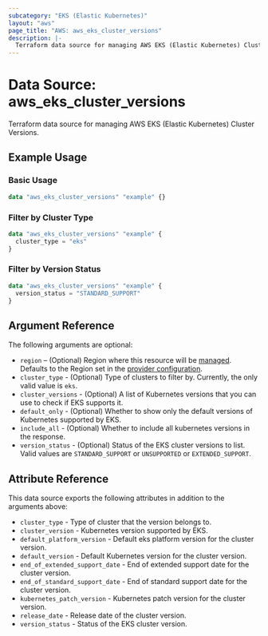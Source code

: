 ```yaml
---
subcategory: "EKS (Elastic Kubernetes)"
layout: "aws"
page_title: "AWS: aws_eks_cluster_versions"
description: |-
  Terraform data source for managing AWS EKS (Elastic Kubernetes) Cluster Versions.
---
```


# Data Source: aws_eks_cluster_versions

Terraform data source for managing AWS EKS (Elastic Kubernetes) Cluster Versions.

## Example Usage

### Basic Usage

```terraform
data "aws_eks_cluster_versions" "example" {}
```

### Filter by Cluster Type

```terraform
data "aws_eks_cluster_versions" "example" {
  cluster_type = "eks"
}
```

### Filter by Version Status

```terraform
data "aws_eks_cluster_versions" "example" {
  version_status = "STANDARD_SUPPORT"
}
```

## Argument Reference

The following arguments are optional:

* `region` – (Optional) Region where this resource will be [managed](https://docs.aws.amazon.com/general/latest/gr/rande.html#regional-endpoints). Defaults to the Region set in the [provider configuration](https://registry.terraform.io/providers/hashicorp/aws/latest/docs#aws-configuration-reference).
* `cluster_type` - (Optional) Type of clusters to filter by.
Currently, the only valid value is `eks`.
* `cluster_versions` - (Optional) A list of Kubernetes versions that you can use to check if EKS supports it.
* `default_only` - (Optional) Whether to show only the default versions of Kubernetes supported by EKS.
* `include_all` - (Optional) Whether to include all kubernetes versions in the response.
* `version_status` - (Optional) Status of the EKS cluster versions to list.
Valid values are `STANDARD_SUPPORT` or `UNSUPPORTED` or `EXTENDED_SUPPORT`.

## Attribute Reference

This data source exports the following attributes in addition to the arguments above:

* `cluster_type` - Type of cluster that the version belongs to.
* `cluster_version` - Kubernetes version supported by EKS.
* `default_platform_version` - Default eks platform version for the cluster version.
* `default_version` - Default Kubernetes version for the cluster version.
* `end_of_extended_support_date` - End of extended support date for the cluster version.
* `end_of_standard_support_date` - End of standard support date for the cluster version.
* `kubernetes_patch_version` - Kubernetes patch version for the cluster version.
* `release_date` - Release date of the cluster version.
* `version_status` - Status of the EKS cluster version.
